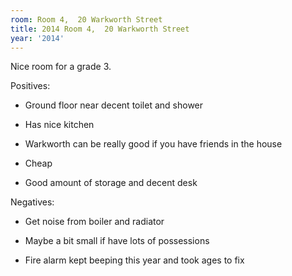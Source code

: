```yaml
---
room: Room 4,  20 Warkworth Street
title: 2014 Room 4,  20 Warkworth Street
year: '2014'
---
```


Nice room for a grade 3.

Positives:

- Ground floor near decent toilet and shower

- Has nice kitchen

- Warkworth can be really good if you have friends in the house

- Cheap

- Good amount of storage and decent desk

Negatives:

- Get noise from boiler and radiator

- Maybe a bit small if have lots of possessions

- Fire alarm kept beeping this year and took ages to fix
